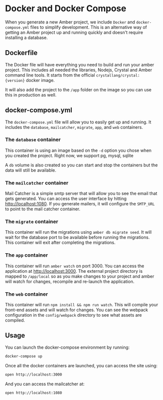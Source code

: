 # Docker and Docker Compose

When you generate a new Amber project, we include `Docker` and `docker-compose.yml` files to simplify development. This is an alternative way of getting an Amber project up and running quickly and doesn't require installing a database.

## Dockerfile

The Docker file will have everything you need to build and run your amber project.  This includes all needed the libraries, Nodejs, Crystal and Amber command line tools.  It starts from the official `crystallang/crystal:{version}` docker image.

It will also add the project to the `/app` folder on the image so you can use this in production as well.

## docker-compose.yml

The `docker-compose.yml` file will allow you to easily get up and running.  It includes the `database`, `mailcatcher`, `migrate`, `app`, and `web` containers.

### The `database` container

This container is using an image based on the `-d` option you chose when you created the project.  Right now, we support pg, mysql, sqlite

A `db` volume is also created so you can start and stop the containers but the data will still be available.

### The `mailcatcher` container

Mail Catcher is a simple smtp server that will allow you to see the email that gets generated.  You can access the user interface by hitting [http://localhost:1080](http://localhost:1080).  If you generate mailers, it will configure the `SMTP_URL` to point to the mail catcher container.

### The `migrate` container

This container will run the migrations using `amber db migrate seed`.  It will wait for the database port to be available before running the migrations.  This container will exit after completing the migrations.

### The `app` container

This container will run `amber watch` on port 3000.  You can access the application at [http://localhost:3000](http://localhost:3000).  The external project directory is mapped to `/app/local` so as you make changes to your project and amber will watch for changes, recompile and re-launch the application.

### The `web` container

This container will run `npm install && npm run watch`.  This will compile your front-end assets and will watch for changes.  You can see the webpack configuration in the `config/webpack` directory to see what assets are compiled.

## Usage

You can launch the docker-compose environment by running:

```bash
docker-compose up
```

Once all the docker containers are launched, you can access the site using:
```bash
open http://localhost:3000
```

And you can access the mailcatcher at:
```bash
open http://localhost:1080
```
